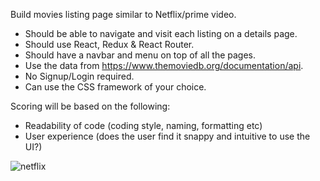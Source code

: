 Build movies listing page similar to Netflix/prime video.  

* Should be able to navigate and visit each listing on a details page. 
* Should use React, Redux & React Router.
* Should have a navbar and menu on top of all the pages. 
* Use the data from https://www.themoviedb.org/documentation/api. 
* No Signup/Login required.
* Can use the CSS framework of your choice. 

Scoring will be based on the following:

* Readability of code (coding style, naming, formatting etc)
* User experience (does the user find it snappy and intuitive to use the UI?)


![netflix](https://i.imgur.com/oxDRmLf.png)